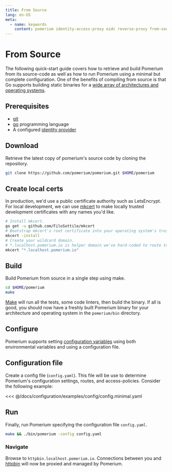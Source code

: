```yaml
---
title: From Source
lang: en-US
meta:
  - name: keywords
    content: pomerium identity-access-proxy oidc reverse-proxy from-source
---
```


# From Source

The following quick-start guide covers how to retrieve and build Pomerium from its source-code as well as how to run Pomerium using a minimal but complete configuration. One of the benefits of compiling from source is that Go supports building static binaries for a [wide array of architectures and operating systems](https://gist.github.com/asukakenji/f15ba7e588ac42795f421b48b8aede63).

## Prerequisites

- [git](https://git-scm.com/)
- [go](https://golang.org/doc/install) programming language
- A configured [identity provider]

## Download

Retrieve the latest copy of pomerium's source code by cloning the repository.

```bash
git clone https://github.com/pomerium/pomerium.git $HOME/pomerium
```

## Create local certs

In production, we'd use a public certificate authority such as LetsEncrypt. For local development, we can use [mkcert](https://mkcert.dev/) to make locally trusted development certificates with any names you'd like.

```bash
# Install mkcert.
go get -u github.com/FiloSottile/mkcert
# Bootstrap mkcert's root certificate into your operating system's trust store.
mkcert -install
# Create your wildcard domain.
# *.localhost.pomerium.io is helper domain we've hard-coded to route to localhost
mkcert "*.localhost.pomerium.io"
```

## Build

Build Pomerium from source in a single step using make.

```bash
cd $HOME/pomerium
make
```

[Make] will run all the tests, some code linters, then build the binary. If all is good, you should now have a freshly built Pomerium binary for your architecture and operating system in the `pomerium/bin` directory.

## Configure

Pomerium supports setting [configuration variables] using both environmental variables and using a configuration file.

## Configuration file

Create a config file (`config.yaml`). This file will be use to determine Pomerium's configuration settings, routes, and access-policies. Consider the following example:

<<< @/docs/configuration/examples/config/config.minimal.yaml

## Run

Finally, run Pomerium specifying the configuration file `config.yaml`.

```bash
make && ./bin/pomerium -config config.yaml
```

### Navigate

Browse to `httpbin.localhost.pomerium.io`. Connections between you and [httpbin] will now be proxied and managed by Pomerium.

[configuration variables]: ../../configuration/readme.md
[httpbin]: https://httpbin.org/
[identity provider]: ../identity-providers/
[make]: https://en.wikipedia.org/wiki/Make_(software)
[tls certificates]: ../reference/certificates.md
